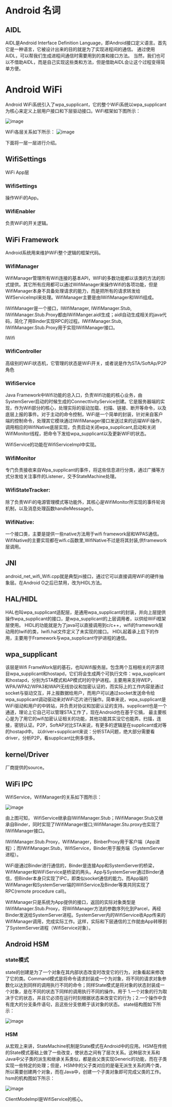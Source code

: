# Android 名词
## AIDL
AIDL是Android Interface Definition Language，即Android接口定义语言。首先它是一种语言，它被设计出来的目的就是为了实现进程间的通信。 通过使用AIDL，可以帮我们生成进程间通信时需要用到的类和接口方法。 当然，我们也可以不借助AIDL，而是自己实现这些类和方法，但是借助AIDL会让这个过程变得简单方便。

# Android WiFi 
Android WiFi系统引入了wpa_supplicant，它的整个WiFi系统以wpa_supplicant为核心来定义上层用户接口和下层驱动接口。WiFi框架如下图所示：

![image](https://github.com/Lizzie-LXR/WiFi/blob/main/IMG/android_o_wifi%E6%A1%86%E6%9E%B6.png)

WiFi各层关系如下所示：
![image](https://github.com/Lizzie-LXR/WiFi/blob/main/IMG/wifi层.png)

下面将一层一层进行介绍。

## WifiSettings
WiFi App层

### WifiSettings
操作WiFi的App。

### WifiEnabler
负责WiFi的开关逻辑。

## WiFi Framework
Android系统用来维护WiFi整个逻辑的框架代码。

### WifiManager
WifiManager管理所有Wifi连接的基本API，WIFI的多数功能都以该类的方法的形式提供。其它所有应用都可以通过WifiManager来操作Wifi的各项功能，但是WifiManager本身不具备处理请求的能力，而是把所有的请求转发给WifServiceImpl来处理。WifiManager主要是由IWifiManager和IWifi组成。

IWifiManager是一个接口，IWifiManager, IWifiManager.Stub, IWifiManager.Stub.Proxy都由IWifiManger.aidl生成；aidl自动生成相关的java代码，简化了用Binder实现RPC的过程。IWifiManager.Stub, IWifiManager.Stub.Proxy用于实现IWifiManager接口。

IWifi

### WifiController
高级别的WiFi状态机，它管理的状态是WiFi开关，或者说是作为STA/SoftAp/P2P角色

### WifiService 
Java Framework中Wifi功能的总入口，负责Wifi功能的核心业务，由SystemServer启动的时候生成的ConnecttivityService创建。它是服务器端的实现，作为Wifi部分的核心，处理实际的驱动加载、扫描、链接、断开等命令，以及底层上报的事件。对于主动的命令控制，WiFi是一个简单的封装，针对来自客户端的控制命令，处理其它模块通过IWifiManager接口发送过来的远端WiFi操作，调用相应的WifiNative底层实现，负责启动关闭wpa_supplicant,启动和关闭WifiMonitor线程，把命令下发给wpa_supplicant以及更新WIFI的状态。

WifiService的功能在WifiServiceImpl中实现。

### WifiMonitor
专门负责接收来自Wpa_supplicant的事件，将这些信息进行分类，通过广播等方式分发给关注事件的Listener，交予StateMachine处理。

### WifiStateTracker:
除了负责WiFi的电源管理模式等功能外，其核心是WifiMonitor所实现的事件轮询机制，以及消息处理函数handleMessage()。

### WifiNative:
一个接口类，主要是提供一些native方法用于wifi framework层和WPAS通信。WifiNative的主要实现都在wifi.c函数里,WifiNative不过是将其封装,供framework层调用。

## JNI
android_net_wifi_Wifi.cpp就是典型jni接口，通过它可以直接调用WiFi的硬件抽象层。在Android O之后已禁用，改为HIDL方法。

## HAL/HIDL
HAL也叫wpa_supplicant适配层，是通用wpa_supplicant的封装，并向上层提供操作wpa_supplicant的接口，是wpa_supplicant的上层调用者，以供给WiFi框架层使用。
HIDL的功能就是为了java可以直接调用到c/c++，wifi的framework层动用的Iwifi的类，Iwifi.hal文件定义了未实现的接口。 HIDL起着承上启下的作用，主要用于Framework与wpa_supplicant守护进程的通信。

## wpa_supplicant
该层是Wifi FrameWork层的基石，也叫Wifi服务层。包含两个互相相关的开源项目wpa_supplicant和hostapd，它们将会生成两个可执行文件：wpa_supplicant和hostapd，分别为STA模式和AP模式时的守护进程。主要用来支持WEP，WPA/WPA2/WPA3和WAPI无线协议和加密认证的，而实际上的工作内容是通过socket与驱动交互，并上报数据给用户，而用户可以通过socket发送命令给wpa_supplicant调动驱动来对WiFi芯片进行操作。简单来说，wpa_supplicant是WiFi驱动和用户的中转站，并负责对协议和加密认证的支持。supplicant也是一个通道，理论上它自己可以管理STA工作了，现在Android也在基于它搞，
最主要核心是为了用它的wifi加密认证相关的功能，其他功能其实没它也能弄。扫描，连接，密钥认证。P2P，SoftAP对比STA来说，有更多的逻辑是在supplicant或对等的hostapd中。
以driver+supplicant来说：分析STA问题，绝大部分需要看driver，分析P2P，看supplicant比例多很多。

## kernel/Driver
厂商提供的source。

## WiFi IPC
WifiService，WifiManager的关系如下图所示：

![image](https://github.com/Lizzie-LXR/WiFi/blob/main/IMG/wifiservice%26wifimanager%E7%B1%BB%E5%9B%BE.jpg)

由上图可知，
WifiService继承自IWifiManager.Stub；IWifiManager.Stub又继承自Binder，同时实现了IWifiManager接口;WifiManager.Stu.proxy也实现了IWifiManager接口。

IWifiManager.Stub.Proxy，WifiManager，BinberProxy用于客户端（App进程）；而IWifiManager.Stub，WifiService，Binder用于服务端（SystemServer进程）。

WiFi是通过Binder进行通信的，Binder是连接App和SystemServer的桥梁，WifiManager和WiFiService是桥梁的两头。App与SystemServer通过Binder通信，但Binder本身只实现了IPC，即类似socket通信的能力。而App端的WifiManager和SystemServer端的WifiService及Binder等类共同实现了RPC(remote procedure call)。

WifiManager只是系统为App提供的接口，返回的实际对象类型是IWifiManager.Stub.Proxy，将WifiManager方法的参数序列化到Parcel，再经Binder发送给SystemServer进程。SystemServer内的WifiService收App传来的WifiManager调用，完成实际工作。这样，实际和下层通信的工作就由App转移到了SystemServer进程（WifiService对象）。

## Android HSM
### state模式
state的创建是为了一个对象在其内部状态改变时改变它的行为，对象看起来修改了它的类。Command模式是将命令请求封装成一个为对象，将不同的请求对象参数化以达到同样的调用执行不同的命令；同样State模式是将对象的状态封装成一个对象，是在不同的状态下同样的调用执行不同的操作。用于 1.一个对象的行为取决于它的状态，并且它必须在运行时刻根据状态来改变它的行为；2.一个操作中含有庞大的分支条件语句，且这些分支依赖于该对象的状态。
state结构图如下所示：

![image](https://github.com/Lizzie-LXR/WiFi/blob/main/IMG/state%E7%8A%B6%E6%80%81.png)

### HSM
从宏观上来讲，StateMachine机制是State模式在Android中的应用。HSM在传统的State模式基础上做了一些改变，使状态之间有了层次关系。这种层次关系和Java中父子类的派生和继承关系类似，都是由父类实现Generic的功能，而在子类实现一些特定的处理；但是，HSM中的父子类对应的是毫无派生关系的两个类，所以需要创建两个对象，而在Java中，创建一个子类对象即可完成父类的工作。hsm的机构图如下所示：

![image](https://github.com/Lizzie-LXR/WiFi/blob/main/IMG/hsm%E7%BB%93%E6%9E%84.png)

ClientModeImpl是WifiService的核心。








